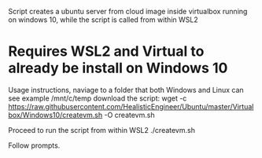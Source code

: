 Script creates a ubuntu server from cloud image inside virtualbox running on windows 10, while the script is called from within WSL2

# Requires WSL2 and Virtual to already be install on Windows 10 #

Usage instructions, naviage to a folder that both Windows and Linux can see example /mnt/c/temp
download the script:
wget -c https://raw.githubusercontent.com/HealisticEngineer/Ubuntu/master/Virtualbox/Windows10/createvm.sh -O createvm.sh

Proceed to run the script from within WSL2
./createvm.sh

Follow prompts.
